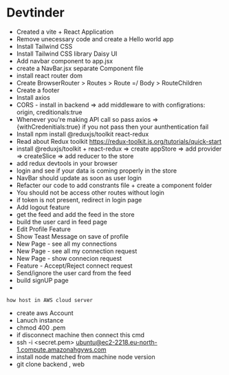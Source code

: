 # Devtinder

- Created a vite + React Application
- Remove unecessary code and create a Hello world app
- Install Tailwind CSS
- Install Tailwind CSS library Daisy UI 
- Add navbar component to app.jsx
- create a NavBar.jsx separate Component file
- install react router dom 
- Create BrowserRouter > Routes > Route =/ Body > RouteChildren 
- Create a footer
- Install axios
- CORS - install in backend => add middleware to with configrations: origin, creditionals:true
- Whenever you're making API call so pass axios => {withCredenitials:true} if you not pass then your aunthentication fail
- Install npm install @reduxjs/toolkit react-redux
- Read about Redux toolkit https://redux-toolkit.js.org/tutorials/quick-start
- install @reduxjs/toolkit + react-redux => create appStore => add provider => createSlice => add reducer to the store
- add redux devtools in your browser
- login and see if your data is coming properly in the store
- NavBar should update as soon as user login
- Refacter our code to add constrants file + create a component folder
- You should not be access other routes without login
- if token is not present, redirect in login page
- Add logout feature
- get the feed and add the feed in the store 
- build the user card in feed page 
- Edit Profile Feature
- Show Teast Message on save of profile 
- New Page - see all my connections 
- New Page - see all my connection request
- New Page - show connecion request
- Feature - Accept/Reject connect request
- Send/ignore the user card from the feed
- build signUP page 
- 




```how host in AWS cloud server```
- create aws Account
- Lanuch instance 
- chmod 400 <secret>.pem
- if disconnect machine then connect this cmd
- ssh -i <secret.pem>  ubuntu@ec2-2218.eu-north-1.compute.amazonahgyws.com
- install node matched from machine node version 
- git clone backend , web
